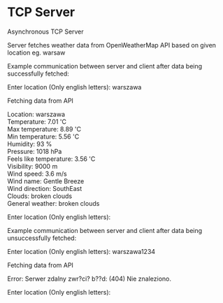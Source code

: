 # TCP Server
 Asynchronous TCP Server
 
Server fetches weather data from OpenWeatherMap API based on given location eg. warsaw

Example communication between server and client after data being successfully fetched:

Enter location (Only english letters): warszawa

Fetching data from API

Location: warszawa</br>
Temperature: 7.01 'C</br>
Max temperature: 8.89 'C</br>
Min temperature: 5.56 'C</br>
Humidity: 93 %</br>
Pressure: 1018 hPa</br>
Feels like temperature: 3.56 'C</br>
Visibility: 9000 m</br>
Wind speed: 3.6 m/s</br>
Wind name: Gentle Breeze</br>
Wind direction: SouthEast</br>
Clouds: broken clouds</br>
General weather: broken clouds</br>

Enter location (Only english letters):

Example communication between server and client after data being unsuccessfully fetched:

Enter location (Only english letters): warszawa1234

Fetching data from API

Error: Serwer zdalny zwr?ci? b??d: (404) Nie znaleziono.

Enter location (Only english letters):

